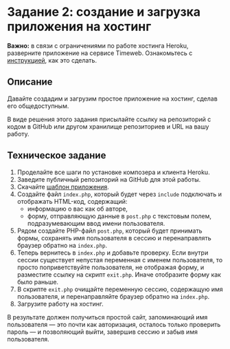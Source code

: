 # Задание 2: создание и загрузка приложения на хостинг

**Важно:** в связи с ограничениями по работе хостинга Heroku, разверните приложение на сервисе Timeweb. Ознакомьтесь с [инструкцией](https://github.com/netology-code/bphp-2-homeworks/blob/master/008-heroku/TimeWeb%20-%20%D1%80%D0%B0%D0%B7%D0%B2%D0%B5%D1%80%D1%82%D1%8B%D0%B2%D0%B0%D0%BD%D0%B8%D0%B5%20%D0%BF%D1%80%D0%B8%D0%BB%D0%BE%D0%B6%D0%B5%D0%BD%D0%B8%D1%8F%20%D0%BD%D0%B0%20%D1%85%D0%BE%D1%81%D1%82%D0%B8%D0%BD%D0%B3%D0%B5.pdf), как это сделать.


## Описание

Давайте создадим и загрузим простое приложение на хостинг, сделав его общедоступным.   

В виде решения этого задания присылайте ссылку на репозиторий с кодом в GitHub 
или другом хранилище репозиториев и URL на вашу работу. 

## Техническое задание
1. Проделайте все шаги по установке композера и клиента Heroku. 
1. Заведите публичный репозиторий на GitHub для этой работы.
1. Скачайте [шаблон приложения](https://github.com/netology-code/php-heroku-template-simple/archive/master.zip). 
1. Создайте файл `index.php`, который будет через `include` подключать и отображать HTML-код, содержащий:
    * информацию о вас как об авторе, 
    * форму, отправляющую данные в `post.php` с текстовым полем, подразумевающим ввод имени пользователя. 
1. Рядом создайте PHP-файл `post.php`, который будет принимать формы, 
   сохранять имя пользователя в сессию и перенаправлять браузер обратно на `index.php`.
1. Теперь вернитесь в `index.php` и добавьте проверку. Если внутри сессии существует
  непустая переменная с именем пользователя, то просто поприветствуйте пользователя, 
  не отображая форму, и разместите ссылку на скрипт `exit.php`. 
  Иначе отобразите форму как было раньше.
1. В скрипте `exit.php` очищайте переменную сессию, содержащую имя пользователя, 
   и перенаправляйте браузер обратно на `index.php`.
1. Загрузите работу на хостинг. 

В результате должен получиться простой сайт, запоминающий имя пользователя — это почти как авторизация, 
осталось только проверить пароль — и позволяющий выйти, завершив сессию и забыв имя пользователя. 

